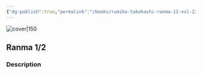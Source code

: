 ```yaml
---
{"dg-publish":true,"permalink":"/books/rumiko-takahashi-ranma-12-vol-23/","title":"\"Ranma 1/2\"","tags":["manga","Fantasy"]}
---
```




![cover|150](http://books.google.com/books/content?id=xrV2NwAACAAJ&printsec=frontcover&img=1&zoom=1&source=gbs_api)

## Ranma 1/2

### Description


```